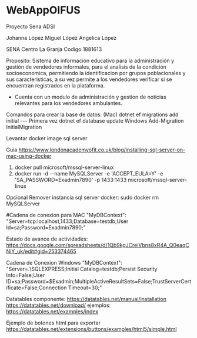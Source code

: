 # WebAppOIFUS
Proyecto Sena ADSI

Johanna López 
Miguel López
Angelica López

SENA Centro La Granja
Codigo 1881613

Proposito:
Sistema de información educativo para la administración y gestión de vendedores informales, para el analisis de la condición socioeconomica, permitiendo la identificacion por grupos poblacionales y sus caracteristicas, a su vez permite a los vendedores verificar si se encuentran registrados en la plataforma.

* Cuenta con un modulo de administración y gestion de noticias relevantes para los vendedores ambulantes.

Comandos para crear la base de datos: (Mac)
dotnet ef migrations add initial ---  Primera vez
dotnet ef database update
Windows
Add-Migration InitialMigration


Levantar docker image sql server

Guia 
https://www.londonacademyofit.co.uk/blog/installing-sql-server-on-mac-using-docker

1. docker pull microsoft/mssql-server-linux
2. docker run -d --name MySQLServer -e 'ACCEPT_EULA=Y' -e 'SA_PASSWORD=Exadmin7890' -p 1433:1433 microsoft/mssql-server-linux

Opcional
Remover instancia sql server docker:
sudo docker rm MySQLServer

#Cadena de conexion para MAC
"MyDBContext": "Server=tcp:localhost,1433;Database=testdb;User Id=sa;Password=Exadmin7890;"

Estado de avance de actividades:
https://docs.google.com/spreadsheets/d/1Qb9kgJCreiVbns8xR4A_Q0eaqCNiY_uk/edit#gid=253374465

Cadena de Conexion Windows
"MyDBContext": "Server=.\\SQLEXPRESS;Initial Catalog=testdb;Persist Security Info=False;User ID=sa;Password=$Exadmin;MultipleActiveResultSets=False;TrustServerCertificate=False;Connection Timeout=30;"

Datatables componente:
https://datatables.net/manual/installation
https://datatables.net/download/
ejemplos:
https://datatables.net/examples/index

Ejemplo de botones html para exportar
https://datatables.net/extensions/buttons/examples/html5/simple.html